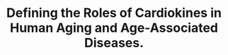 ---
layout: ../../layouts/Publication.astro
title: Defining the Roles of Cardiokines in Human Aging and Age-Associated Diseases.
journal: Frontiers in aging
authors: Srivastava H, Pozzoli M, Lau E
year: 2022
page: 884321
volume: 3
pmid: 35821831.0
pmcid: PMC9261440
doi: 10.3389/fragi.2022.884321
landmark: False
carousel: False
featured: False
r03: R03OD032666
keywords: ["cardiokine", "aging", "endocrine", "secretome", "hiPSC", "heart", "proteomics", "transcriptomics"]
---